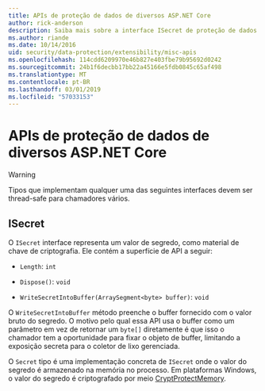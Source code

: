```yaml
---
title: APIs de proteção de dados de diversos ASP.NET Core
author: rick-anderson
description: Saiba mais sobre a interface ISecret de proteção de dados do ASP.NET Core.
ms.author: riande
ms.date: 10/14/2016
uid: security/data-protection/extensibility/misc-apis
ms.openlocfilehash: 114cdd6209970e46b827e403fbe79b95692d0242
ms.sourcegitcommit: 24b1f6decbb17bb22a45166e5fdb0845c65af498
ms.translationtype: MT
ms.contentlocale: pt-BR
ms.lasthandoff: 03/01/2019
ms.locfileid: "57033153"
---
```

# <a name="miscellaneous-aspnet-core-data-protection-apis"></a>APIs de proteção de dados de diversos ASP.NET Core

<a name="data-protection-extensibility-mics-apis"></a>

>[!WARNING]
> Tipos que implementam qualquer uma das seguintes interfaces devem ser thread-safe para chamadores vários.

## <a name="isecret"></a>ISecret

O `ISecret` interface representa um valor de segredo, como material de chave de criptografia. Ele contém a superfície de API a seguir:

* `Length`: `int`

* `Dispose()`: `void`

* `WriteSecretIntoBuffer(ArraySegment<byte> buffer)`: `void`

O `WriteSecretIntoBuffer` método preenche o buffer fornecido com o valor bruto do segredo. O motivo pelo qual essa API usa o buffer como um parâmetro em vez de retornar um `byte[]` diretamente é que isso o chamador tem a oportunidade para fixar o objeto de buffer, limitando a exposição secreta para o coletor de lixo gerenciada.

O `Secret` tipo é uma implementação concreta de `ISecret` onde o valor do segredo é armazenado na memória no processo. Em plataformas Windows, o valor do segredo é criptografado por meio [CryptProtectMemory](https://msdn.microsoft.com/library/windows/desktop/aa380262(v=vs.85).aspx).
